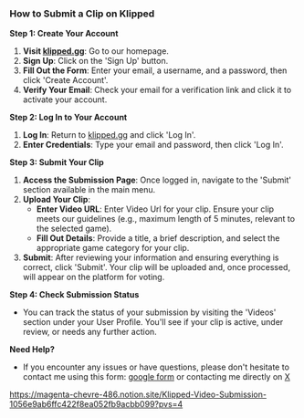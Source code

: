 ### How to Submit a Clip on Klipped

**Step 1: Create Your Account**

1. **Visit [klipped.gg](www.klipped.gg)**: Go to our homepage.
2. **Sign Up**: Click on the 'Sign Up' button.
3. **Fill Out the Form**: Enter your email, a username, and a password, then click 'Create Account'.
4. **Verify Your Email**: Check your email for a verification link and click it to activate your account.

**Step 2: Log In to Your Account**

1. **Log In**: Return to [klipped.gg](www.klipped.gg) and click 'Log In'.
2. **Enter Credentials**: Type your email and password, then click 'Log In'.

**Step 3: Submit Your Clip**

1. **Access the Submission Page**: Once logged in, navigate to the 'Submit' section available in the main menu.
2. **Upload Your Clip**:
   - **Enter Video URL**: Enter Video Url for your clip. Ensure your clip meets our guidelines (e.g., maximum length of 5 minutes, relevant to the selected game).
   - **Fill Out Details**: Provide a title, a brief description, and select the appropriate game category for your clip.
3. **Submit**: After reviewing your information and ensuring everything is correct, click 'Submit'. Your clip will be uploaded and, once processed, will appear on the platform for voting.

**Step 4: Check Submission Status**

- You can track the status of your submission by visiting the 'Videos' section under your User Profile. You'll see if your clip is active, under review, or needs any further action.

**Need Help?**

- If you encounter any issues or have questions, please don't hesitate to contact me using this form: [google form](https://forms.gle/gQPTq1cnkFoT6vUNA) or contacting me directly on [X](https://twitter.com/Fhred_rick)



https://magenta-chevre-486.notion.site/Klipped-Video-Submission-1056e9ab6ffc422f8ea052fb9acbb099?pvs=4